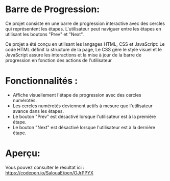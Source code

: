 # Barre de Progression:
Ce projet consiste en une barre de progression interactive avec des cercles qui représentent les étapes.
L'utilisateur peut naviguer entre les étapes en utilisant les boutons "Prev" et "Next".


Ce projet a été conçu en utilisant les langages HTML, CSS et JavaScript: 
Le code HTML définit la structure de la page,
Le CSS gère le style visuel 
et le JavaScript assure les interactions et la mise à jour de la barre de progression en fonction des actions de l'utilisateur

# Fonctionnalités :

* Affiche visuellement l'étape de progression avec des cercles numérotés.
* Les cercles numérotés deviennent actifs à mesure que l'utilisateur avance dans les étapes.
* Le bouton "Prev" est désactivé lorsque l'utilisateur est à la première étape.
* Le bouton "Next" est désactivé lorsque l'utilisateur est à la dernière étape.

# Aperçu:
Vous pouvez consulter le résultat ici : https://codepen.io/SalouaE/pen/OJrPPYX